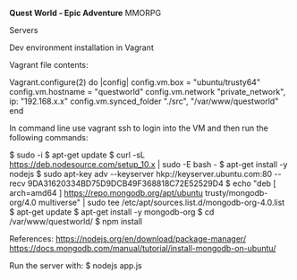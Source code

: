 **Quest World - Epic Adventure**
MMORPG

Servers

Dev environment installation in Vagrant

Vagrant file contents:
 
Vagrant.configure(2) do |config|
	config.vm.box = "ubuntu/trusty64"
	config.vm.hostname = "questworld"
	config.vm.network "private_network", ip: "192.168.x.x"
	config.vm.synced_folder "./src", "/var/www/questworld"
end

In command line use vagrant ssh to login into the VM and then run the following commands:

$ sudo -i
$ apt-get update 
$ curl -sL https://deb.nodesource.com/setup_10.x | sudo -E bash -
$ apt-get install -y nodejs
$ sudo apt-key adv --keyserver hkp://keyserver.ubuntu.com:80 --recv 9DA31620334BD75D9DCB49F368818C72E52529D4
$ echo "deb [ arch=amd64 ] https://repo.mongodb.org/apt/ubuntu trusty/mongodb-org/4.0 multiverse" | sudo tee /etc/apt/sources.list.d/mongodb-org-4.0.list
$ apt-get update
$ apt-get install -y mongodb-org
$ cd /var/www/questworld/
$ npm install

References:
https://nodejs.org/en/download/package-manager/
https://docs.mongodb.com/manual/tutorial/install-mongodb-on-ubuntu/

Run the server with:
$ nodejs app.js
